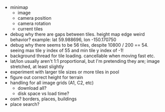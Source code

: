 - minimap
  - image
  - camera position
  - camera rotation
  - current tiles
- debug why there are gaps between tiles.  height map edge weird behavior?  example: lat 59.988696, lon -150.170750
- debug why there seems to be 56 tiles, despite 10800 / 200 == 54.  seeing max tile y index of 55 and min tile y index of -1!
- background thread for tile loading.  cancellable when moving fast etc.
- lat/lon usually aren't 1:1 proportional, but I'm pretending they are; image stretched, at least slightly
- experiment with larger tile sizes or more tiles in pool
- figure out correct height for terrain
- handling for all image grids (A1, C2, etc)
  - download all?
  - disk space vs load time?
- osm? borders, places, buildings
- place search?

